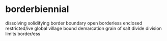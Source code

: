 # borderbiennial
dissolving
solidifying
border
boundary
open
borderless
enclosed
restricted/ive
global village
bound
demarcation
grain of salt
divide
division
limits
border/ess
